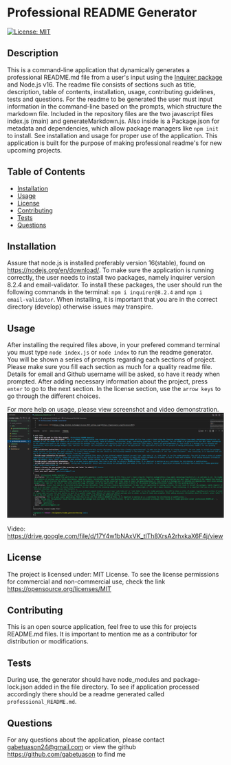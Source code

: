 # Professional README Generator 

[![License: MIT](https://img.shields.io/badge/License-MIT-yellow.svg)](https://opensource.org/licenses/MIT)

## Description

This is a command-line application that dynamically generates a professional README.md file from a user's input using the [Inquirer package](https://www.npmjs.com/package/inquirer/v/8.2.4) and Node.js v16. The readme file consists of sections such as title, description, table of contents, installation, usage, contributing guidelines, tests and questions. For the readme to be generated the user must input information in the command-line based on the prompts, which structure the markdown file. Included in the repository files are the two javascript files index.js (main) and generateMarkdown.js. Also inside is a Package.json for metadata and dependencies, which allow package managers like `npm init` to install. See installation and usage for proper use of the application. This application is built for the purpose of making professional readme's for new upcoming projects.

## Table of Contents

- [Installation](#installation)
- [Usage](#usage)
- [License](#license)
- [Contributing](#contributing)
- [Tests](#tests)
- [Questions](#questions)

## Installation

Assure that node.js is installed preferably version 16(stable), found on https://nodejs.org/en/download/. To make sure the application is running correctly, the user needs to install two packages, namely inquirer version 8.2.4 and email-validator. To install these packages, the user should run the following commands in the terminal: `npm i inquirer@8.2.4` and `npm i email-validator`. When installing, it is important that you are in the correct directory (develop) otherwise issues may transpire.

## Usage

After installing the required files above, in your prefered command terminal you must type `node index.js` or `node index` to run the readme generator. You will be shown a series of prompts regarding each sections of project. Please make sure you fill each section as much for a quality readme file. Details for email and Github username will be asked, so have it ready when prompted. After adding necessary information about the project, press `enter` to go to the next section. In the license section, use the `arrow keys` to go through the different choices.  


For more help on usage, please view screenshot and video demonstration.
![screenshot](https://github.com/gabetuason/professional_readme_generator/blob/copyofmain/Develop/images/readmeScreenshot.PNG)

Video: https://drive.google.com/file/d/17Y4w1bNAxVK_tlTh8XrsA2rhxkaX6F4j/view  

## License

The project is licensed under: MIT License. To see the license permissions for commercial and non-commercial use, check the link https://opensource.org/licenses/MIT

## Contributing

This is an open source application, feel free to use this for projects README.md files. It is important to mention me as a contributor for distribution or modifications.
  
## Tests

During use, the generator should have node_modules and package-lock.json added in the file directory. To see if application processed accordingly there should be a readme generated called `professional_README.md`. 
  
## Questions

For any questions about the application, please contact gabetuason24@gmail.com or view the github https://github.com/gabetuason to find me
